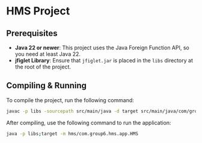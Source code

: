 
# HMS Project

## Prerequisites

- **Java 22 or newer**: This project uses the Java Foreign Function API, so you need at least Java 22.
- **jfiglet Library**: Ensure that `jfiglet.jar` is placed in the `libs` directory at the root of the project.

## Compiling & Running

To compile the project, run the following command:
```bash
javac -p libs -sourcepath src/main/java -d target src/main/java/com/group6/hms/app/*.java
```
After compiling, use the following command to run the application:
```bash
java -p libs;target -m hms/com.group6.hms.app.HMS
```
